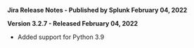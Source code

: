 **Jira Release Notes - Published by Splunk February 04, 2022**


**Version 3.2.7 - Released February 04, 2022**

* Added support for Python 3.9